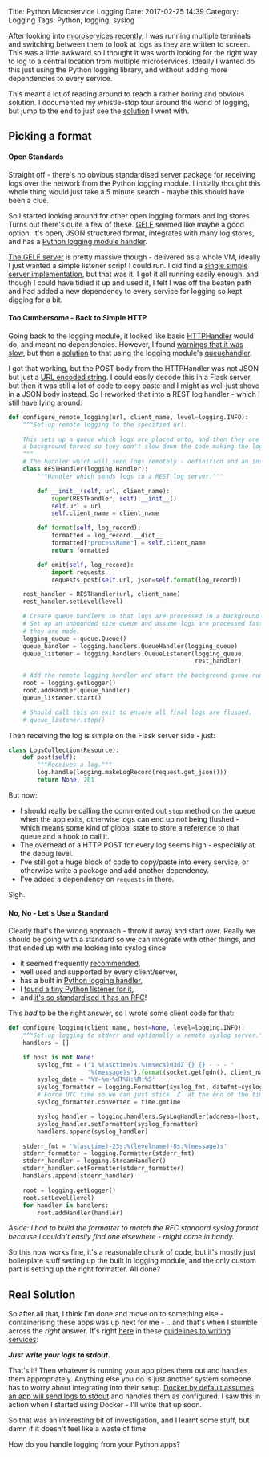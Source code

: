 Title: Python Microservice Logging
Date: 2017-02-25 14:39
Category: Logging
Tags: Python, logging, syslog

After looking into [microservices]({filename}/rest_swagger_producer.md) [recently]({filename}/rest_swagger_consumer.md), I was running multiple terminals and switching between them to look at logs as they are written to screen. This was a little awkward so I thought it was worth looking for the right way to log to a central location from multiple microservices. Ideally I wanted do this just using the Python logging library, and without adding more dependencies to every service.

This meant a lot of reading around to reach a rather boring and obvious solution. I documented my whistle-stop tour around the world of logging, but jump to the end to just see the [solution](#real-solution) I went with.

## Picking a format

#### Open Standards

Straight off - there's no obvious standardised server package for receiving logs over the network from the Python logging module. I initially thought this whole thing would just take a 5 minute search - maybe this should have been a clue.

So I started looking around for other open logging formats and log stores. Turns out there's quite a few of these.  [GELF](http://docs.graylog.org/en/2.2/pages/gelf.html) seemed like maybe a good option. It's open, JSON structured format, integrates with many log stores, and has a [Python logging module handler](https://github.com/severb/graypy).

[The GELF server](http://docs.graylog.org/en/2.2/pages/installation.html) is pretty massive though - delivered as a whole VM, ideally I just wanted a simple listener script I could run. I did find a [single simple server implementation](http://idlethreat.com/blog/graylog/gelf-listener-in-python/), but that was it. I got it all running easily enough, and though I could have tidied it up and used it, I felt I was off the beaten path and had added a new dependency to every service for logging so kept digging for a bit.

#### Too Cumbersome - Back to Simple HTTP

Going back to the logging module, it looked like basic [HTTPHandler](https://docs.python.org/3/library/logging.handlers.html#httphandler) would do, and meant no dependencies. However, I found [warnings that it was slow](http://ericshtiv.blogspot.co.uk/2012/12/python-fast-http-logging-handler.html), but then a [solution](http://plumberjack.blogspot.co.uk/2010/09/improved-queuehandler-queuelistener.html) to that using the logging module's [queuehandler](https://docs.python.org/3.6/library/logging.handlers.html#queuehandler).

I got that working, but the POST body from the HTTPHandler was not JSON but just a [URL encoded string](http://stackoverflow.com/a/14551320). I could easily decode this in a Flask server, but then it was still a lot of code to copy paste and I might as well just shove in a JSON body instead. So I reworked that into a REST log handler - which I still have lying around:

```python
def configure_remote_logging(url, client_name, level=logging.INFO):
    """Set up remote logging to the specified url.

    This sets up a queue which logs are placed onto, and then they are sent on
    a background thread so they don't slow down the code making the logs.
    """
    # The handler which will send logs remotely - definition and an instance.
    class RESTHandler(logging.Handler):
        """Handler which sends logs to a REST log server."""

        def __init__(self, url, client_name):
            super(RESTHandler, self).__init__()
            self.url = url
            self.client_name = client_name

        def format(self, log_record):
            formatted = log_record.__dict__
            formatted["processName"] = self.client_name
            return formatted

        def emit(self, log_record):
            import requests
            requests.post(self.url, json=self.format(log_record))

    rest_handler = RESTHandler(url, client_name)
    rest_handler.setLevel(level)

    # Create queue handlers so that logs are processed in a background thread.
    # Set up an unbounded size queue and assume logs are processed faster than
    # they are made.
    logging_queue = queue.Queue()
    queue_handler = logging.handlers.QueueHandler(logging_queue)
    queue_listener = logging.handlers.QueueListener(logging_queue,
                                                    rest_handler)

    # Add the remote logging handler and start the background queue running.
    root = logging.getLogger()
    root.addHandler(queue_handler)
    queue_listener.start()

    # Should call this on exit to ensure all final logs are flushed.
    # queue_listener.stop()
```

Then receiving the log is simple on the Flask server side - just:

```python
class LogsCollection(Resource):
    def post(self):
        """Receives a log."""
        log.handle(logging.makeLogRecord(request.get_json()))
        return None, 201
```

But now:

- I should really be calling the commented out `stop` method on the queue when the app exits, otherwise logs can end up not being flushed - which means some kind of global state to store a reference to that queue and a hook to call it.
- The overhead of a HTTP POST for every log seems high - especially at the debug level.
- I've still got a huge block of code to copy/paste into every service, or otherwise write a package and add another dependency.
- I've added a dependency on `requests` in there.

Sigh.

#### No, No - Let's Use a Standard

Clearly that's the wrong approach - throw it away and start over. Really we should be going with a standard so we can integrate with other things, and that ended up with me looking into syslog since

- it seemed frequently [recommended](http://www.structlog.org/en/stable/logging-best-practices.html#syslog-again),
- well used and supported by every client/server,
- has a built in [Python logging handler](https://docs.python.org/3/library/logging.handlers.html#sysloghandler),
- I [found a tiny Python listener for it](https://gist.github.com/marcelom/4218010),
- and [it's so standardised it has an RFC](https://tools.ietf.org/html/rfc5424)!

This *had* to be the right answer, so I wrote some client code for that:

```python
def configure_logging(client_name, host=None, level=logging.INFO):
    """Set up logging to stderr and optionally a remote syslog server."""
    handlers = []

    if host is not None:
        syslog_fmt = ('1 %(asctime)s.%(msecs)03dZ {} {} - - - '
                      '%(message)s').format(socket.getfqdn(), client_name)
        syslog_date = '%Y-%m-%dT%H:%M:%S'
        syslog_formatter = logging.Formatter(syslog_fmt, datefmt=syslog_date)
        # Force UTC time so we can just stick `Z` at the end of the timestamp.
        syslog_formatter.converter = time.gmtime

        syslog_handler = logging.handlers.SysLogHandler(address=(host, 514))
        syslog_handler.setFormatter(syslog_formatter)
        handlers.append(syslog_handler)

    stderr_fmt = '%(asctime)-23s:%(levelname)-8s:%(message)s'
    stderr_formatter = logging.Formatter(stderr_fmt)
    stderr_handler = logging.StreamHandler()
    stderr_handler.setFormatter(stderr_formatter)
    handlers.append(stderr_handler)

    root = logging.getLogger()
    root.setLevel(level)
    for handler in handlers:
        root.addHandler(handler)
```

*Aside: I had to build the formatter to match the RFC standard syslog format because I couldn't easily find one elsewhere - might come in handy.*

So this now works fine, it's a reasonable chunk of code, but it's mostly just boilerplate stuff setting up the built in logging module, and the only custom part is setting up the right formatter. All done?


## Real Solution

So after all that, I think I'm done and move on to something else - containerising these apps was up next for me - ...and that's when I stumble across the *right* answer. It's right [here](https://12factor.net/logs) in these [guidelines to writing services](https://12factor.net/):

***Just write your logs to stdout.***

That's it! Then whatever is running your app pipes them out and handles them appropriately. Anything else you do is just another system someone has to worry about integrating into their setup. [Docker by default assumes an app will send logs to stdout](https://docs.docker.com/engine/reference/commandline/logs/#/extended-description) and handles them as configured. I saw this in action when I started using Docker - I'll write that up soon.

So that was an interesting bit of investigation, and I learnt some stuff, but damn if it doesn't feel like a waste of time.

How do you handle logging from your Python apps?
